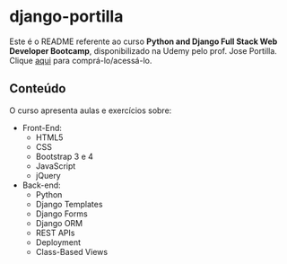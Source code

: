# django-portilla

Este é o README referente ao curso **Python and Django Full Stack Web Developer Bootcamp**, disponibilizado na Udemy pelo prof. Jose Portilla. Clique [aqui](https://www.udemy.com/python-and-django-full-stack-web-developer-bootcamp/) para comprá-lo/acessá-lo.

## Conteúdo

O curso apresenta aulas e exercícios sobre:

* Front-End:
  * HTML5
  * CSS
  * Bootstrap 3 e 4
  * JavaScript
  * jQuery
* Back-end:
  * Python
  * Django Templates
  * Django Forms
  * Django ORM
  * REST APIs
  * Deployment
  * Class-Based Views